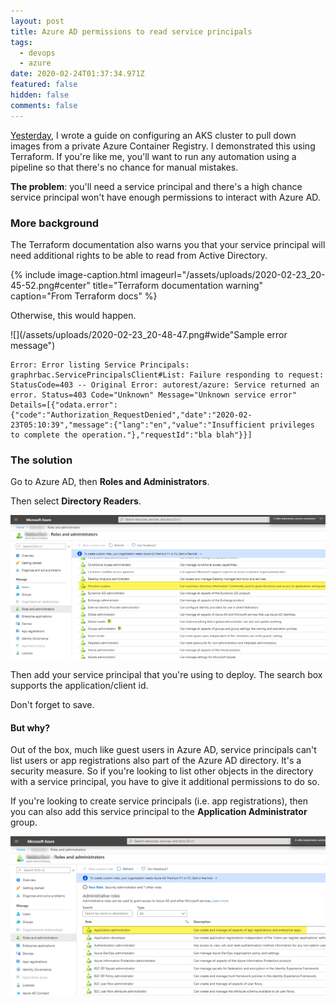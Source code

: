 ```yaml
---
layout: post
title: Azure AD permissions to read service principals
tags:
  - devops
  - azure
date: 2020-02-24T01:37:34.971Z
featured: false
hidden: false
comments: false
---
```

[Yesterday](https://gaunacode.com/azure-container-registry-and-aks-with-terraform), I wrote a guide on configuring an AKS cluster to pull down images from a private Azure Container Registry. I demonstrated this using Terraform. If you're like me, you'll want to run any automation using a pipeline so that there's no chance for manual mistakes. 

**The problem**: you'll need a service principal and there's a high chance service principal won't have enough permissions to interact with Azure AD.

<!--more-->

### More background

The Terraform documentation also warns you that your service principal will need additional rights to be able to read from Active Directory.

{% include image-caption.html imageurl="/assets/uploads/2020-02-23_20-45-52.png#center" title="Terraform documentation warning" caption="From Terraform docs" %}

Otherwise, this would happen.

![](/assets/uploads/2020-02-23_20-48-47.png#wide"Sample error message")

```
Error: Error listing Service Principals: graphrbac.ServicePrincipalsClient#List: Failure responding to request: StatusCode=403 -- Original Error: autorest/azure: Service returned an error. Status=403 Code="Unknown" Message="Unknown service error" Details=[{"odata.error":{"code":"Authorization_RequestDenied","date":"2020-02-23T05:10:39","message":{"lang":"en","value":"Insufficient privileges to complete the operation."},"requestId":"bla blah"}}]
```

### The solution

Go to Azure AD, then **Roles and Administrators**. 

Then select **Directory Readers**.

![](/assets/uploads/2020-02-23_20-41-53.png#wide "Select the Directory Readers group in Azure AD")

Then add your service principal that you're using to deploy.  The search box supports the application/client id.

Don't forget to save.

#### But why?

Out of the box, much like guest users in Azure AD, service principals can't list users or app registrations also part of the Azure AD directory. It's a security measure.  So if you're looking to list other objects in the directory with a service principal, you have to give it additional permissions to do so.

If you're looking to create service principals (i.e. app registrations), then you can also add this service principal to the **Application Administrator** group.

![](/assets/uploads/2020-02-23_20-39-03.png#wide "Application administrator")
